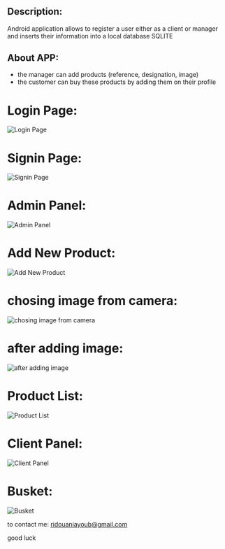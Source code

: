 #

## Description:
Android application allows to register a user either as a client or manager and inserts their information into a local database
SQLITE

## About APP:
- the manager can add products (reference, designation, image)
- the customer can buy these products by adding them on their profile

# Login Page:
![Login Page](https://raw.githubusercontent.com/ayoubridouani/product_order/master/screenshoots/Login%20Page.png "Login Page")

# Signin Page:
![Signin Page](https://raw.githubusercontent.com/ayoubridouani/product_order/master/screenshoots/Signin%20Page.png "Signin Page")

# Admin Panel:
![Admin Panel](https://raw.githubusercontent.com/ayoubridouani/product_order/master/screenshoots/Admin%20Panel.png "Admin Panel")

# Add New Product:
![Add New Product](https://raw.githubusercontent.com/ayoubridouani/product_order/master/screenshoots/Add%20New%20Product.png "Add New Product")

# chosing image from camera:
![chosing image from camera](https://raw.githubusercontent.com/ayoubridouani/product_order/master/screenshoots/chosing%20image%20from%20camera.png "chosing image from camera")

# after adding image:
![after adding image](https://raw.githubusercontent.com/ayoubridouani/product_order/master/screenshoots/image%20added.png "after adding image")

# Product List:
![Product List](https://raw.githubusercontent.com/ayoubridouani/product_order/master/screenshoots/Product%20List.png "Product List")

# Client Panel:
![Client Panel](https://raw.githubusercontent.com/ayoubridouani/product_order/master/screenshoots/Client%20Panel.png "Client Panel")

# Busket:
![Busket](https://raw.githubusercontent.com/ayoubridouani/product_order/master/screenshoots/Busket.png "Busket")

to contact me: ridouaniayoub@gmail.com

good luck
